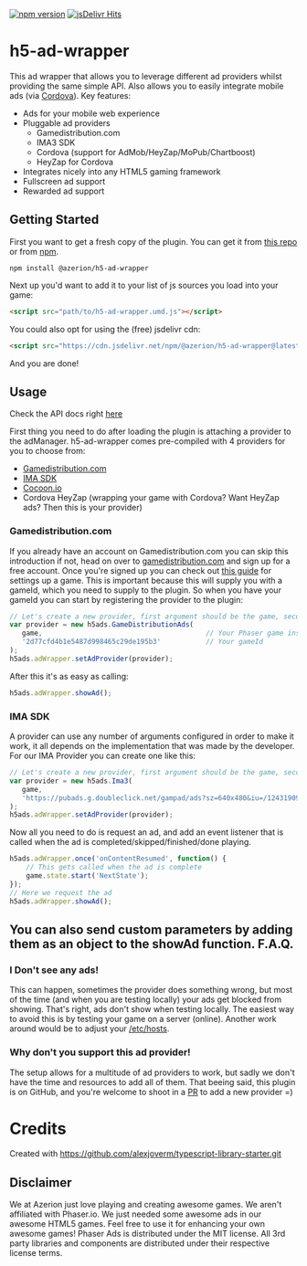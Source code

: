 [![npm version](https://badge.fury.io/js/%40azerion%2Fh5-ad-wrapper.svg)](https://badge.fury.io/js/%40azerion%2Fh5-ad-wrapper) 
[![jsDelivr Hits](https://data.jsdelivr.com/v1/package/npm/@azerion/h5-ad-wrapper/badge)](https://www.jsdelivr.com/package/npm/@azerion/h5-ad-wrapper)


# h5-ad-wrapper
This ad wrapper that allows you to leverage different ad providers whilst providing the same simple API.
Also allows you to easily integrate mobile ads (via [Cordova](https://cordova.apache.org)).
Key features:
 - Ads for your mobile web experience
 - Pluggable ad providers
   - Gamedistribution.com
   - IMA3 SDK
   - Cordova (support for AdMob/HeyZap/MoPub/Chartboost)
   - HeyZap for Cordova
 - Integrates nicely into any HTML5 gaming framework
 - Fullscreen ad support
 - Rewarded ad support

Getting Started
---------------
First you want to get a fresh copy of the plugin. You can get it from [this repo](https://github.com/azerion/h5-ad-wrapper/releases) or from [npm](https://npmjs.com/package/@azerion/h5-ad-wrapper).
```
npm install @azerion/h5-ad-wrapper
```
Next up you'd want to add it to your list of js sources you load into your game:
```html
<script src="path/to/h5-ad-wrapper.umd.js"></script>
```
You could also opt for using the (free) jsdelivr cdn: 
```html
<script src="https://cdn.jsdelivr.net/npm/@azerion/h5-ad-wrapper@latest/build/h5-ad-wrapper.umd.js"></script>
```
And you are done!

Usage
-----
Check the API docs right [here](https://azerion.github.io/h5-ad-wrapper/)

First thing you need to do after loading the plugin is attaching a provider to the adManager. h5-ad-wrapper comes pre-compiled with 4 providers for you to choose from:
 - [Gamedistribution.com](https://gamedistribution.com)
 - [IMA SDK](https://developers.google.com/interactive-media-ads/docs/sdks/html5)
 - [Cocoon.io](https://cocoon.io)
 - Cordova HeyZap (wrapping your game with Cordova? Want HeyZap ads? Then this is your provider)
### Gamedistribution.com
If you already have an account on Gamedistribution.com you can skip this introduction if not, head on over to [gamedistribution.com](https://gamedistribution.com) and sign up for a free account.
Once you're signed up you can check out [this guide](https://gamedistribution.com/sdk) for settings up a game. This is important because this will supply you with a gameId, which you need to supply to the plugin.
So when you have your gameId you can start by registering the provider to the plugin:
```javascript
// Let's create a new provider, first argument should be the game, second should be the ad tag URL
var provider = new h5ads.GameDistributionAds(
   game,                                        // Your Phaser game instance
   '2d77cfd4b1e5487d998465c29de195b3'           // Your gameId
);
h5ads.adWrapper.setAdProvider(provider);
```
After this it's as easy as calling:
```javascript
h5ads.adWrapper.showAd();
```
### IMA SDK
A provider can use any number of arguments configured in order to make it work, it all depends on the implementation that was made by the developer. For our IMA Provider you can create one like this:
```javascript
// Let's create a new provider, first argument should be the game, second should be the ad tag URL
var provider = new h5ads.Ima3(
   game,
   'https://pubads.g.doubleclick.net/gampad/ads?sz=640x480&iu=/124319096/external/single_ad_samples&ciu_szs=300x250&impl=s&gdfp_req=1&env=vp&output=vast&unviewed_position_start=1&correlator'
);
h5ads.adWrapper.setAdProvider(provider);
```
Now all you need to do is request an ad, and add an event listener that is called when the ad is completed/skipped/finished/done playing.
```javascript
h5ads.adWrapper.once('onContentResumed', function() {
    // This gets called when the ad is complete
    game.state.start('NextState');
});
// Here we request the ad
h5ads.adWrapper.showAd();
```
You can also send custom parameters by adding them as an object to the showAd function.
F.A.Q.
------
### I Don't see any ads!
This can happen, sometimes the provider does something wrong, but most of the time (and when you are testing locally) your ads get blocked from showing.
That's right, ads don't show when testing locally. The easiest way to avoid this is by testing your game on a server (online).
Another work around would be to adjust your [/etc/hosts](https://howtogeek.com/howto/27350/beginner-geek-how-to-edit-your-hosts-file).

### Why don't you support this ad provider!
The setup allows for a multitude of ad providers to work, but sadly we don't have the time and resources to add all of them.
That beeing said, this plugin is on GitHub, and you're welcome to shoot in a [PR](https://github.com/azerion/h5-ad-wrapper/compare) to add a new provider =)

Credits
=======
Created with https://github.com/alexjoverm/typescript-library-starter.git 

Disclaimer
----------
We at Azerion just love playing and creating awesome games. We aren't affiliated with Phaser.io. We just needed some awesome ads in our awesome HTML5 games. Feel free to use it for enhancing your own awesome games!
Phaser Ads is distributed under the MIT license. All 3rd party libraries and components are distributed under their
respective license terms.

